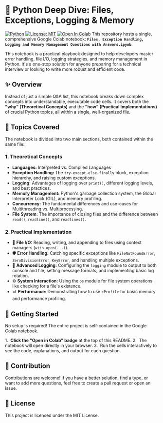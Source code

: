 # 🚀 Python Deep Dive: Files, Exceptions, Logging & Memory

[![Python](https://img.shields.io/badge/Python-3.9%2B-blue.svg)](https://www.python.org/downloads/)
[![License: MIT](https://img.shields.io/badge/License-MIT-yellow.svg)](https://opensource.org/licenses/MIT)
[![Open In Colab](https://colab.research.google.com/assets/colab-badge.svg)](https://colab.research.google.com/github/Maya1616/Python-Core-Concepts-QA/blob/main/Files_Exception_Handling_Logging_and_Memory_Management_Questions_with_Answers.ipynb)
This repository hosts a single, comprehensive Google Colab notebook: **`Files, Exception Handling, Logging and Memory Management Questions with Answers.ipynb`**.

This notebook is a practical playbook designed to help developers master error handling, file I/O, logging strategies, and memory management in Python. It's a one-stop solution for anyone preparing for a technical interview or looking to write more robust and efficient code.

## ✨ Overview

Instead of just a simple Q&A list, this notebook breaks down complex concepts into understandable, executable code cells. It covers both the **"why" (Theoretical Concepts)** and the **"how" (Practical Implementations)** of crucial Python topics, all within a single, well-organized file.

## 🧠 Topics Covered

The notebook is divided into two main sections, both contained within the same file:

### 1. Theoretical Concepts
- **Languages:** Interpreted vs. Compiled Languages
- **Exception Handling:** The `try-except-else-finally` block, exception hierarchy, and raising custom exceptions.
- **Logging:** Advantages of logging over `print()`, different logging levels, and best practices.
- **Memory Management:** Python's garbage collection system, the Global Interpreter Lock (GIL), and memory profiling.
- **Concurrency:** The fundamental differences and use-cases for Multithreading vs. Multiprocessing.
- **File System:** The importance of closing files and the difference between `read()`, `readline()`, and `readlines()`.

### 2. Practical Implementation
- 📁 **File I/O:** Reading, writing, and appending to files using context managers (`with open(...)`).
- 🛡️ **Error Handling:** Catching specific exceptions like `FileNotFoundError`, `ZeroDivisionError`, `KeyError`, and handling multiple exceptions.
- 📝 **Advanced Logging:** Configuring the `logging` module to output to both console and file, setting message formats, and implementing basic log rotation.
- ⚙️ **System Interaction:** Using the `os` module for file system operations like checking for a file's existence.
- 📊 **Performance:** Demonstrating how to use `cProfile` for basic memory and performance profiling.

## 🚀 Getting Started

No setup is required! The entire project is self-contained in the Google Colab notebook.

1.  **Click the "Open in Colab" badge** at the top of this README.
2.  The notebook will open directly in your browser.
3.  Run the cells interactively to see the code, explanations, and output for each question.

## 🤝 Contribution

Contributions are welcome! If you have a better solution, find a typo, or want to add more questions, feel free to create a pull request or open an issue.

## 📜 License

This project is licensed under the MIT License.
